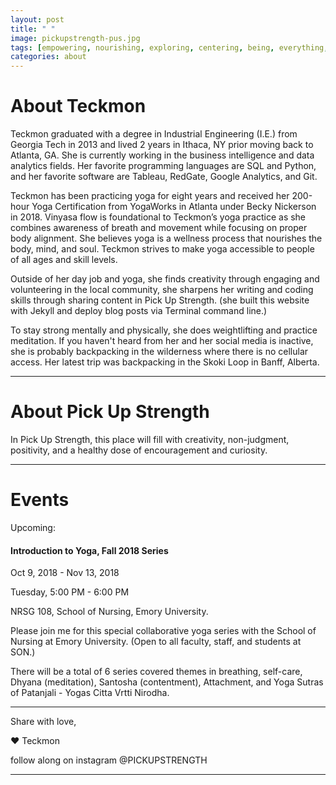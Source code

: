 ```yaml
---
layout: post
title: " "
image: pickupstrength-pus.jpg
tags: [empowering, nourishing, exploring, centering, being, everything, welcome, community, about, pickupstrength, curiousity]
categories: about
---
```


# About Teckmon

Teckmon graduated with a degree in Industrial Engineering (I.E.) from Georgia Tech in 2013 and lived 2 years in Ithaca, NY prior moving back to Atlanta, GA. She is currently working in the business intelligence and data analytics fields. Her favorite programming languages are SQL and Python, and her favorite software are Tableau, RedGate, Google Analytics, and Git.

Teckmon has been practicing yoga for eight years and received her 200-hour Yoga Certification from YogaWorks in Atlanta under Becky Nickerson in 2018. Vinyasa flow is foundational to Teckmon’s yoga practice as she combines awareness of breath and movement while focusing on proper body alignment. She believes yoga is a wellness process that nourishes the body, mind, and soul. Teckmon strives to make yoga accessible to people of all ages and skill levels.

Outside of her day job and yoga, she finds creativity through engaging and volunteering in the local community, she sharpens her writing and coding skills through sharing content in Pick Up Strength. (she built this website with Jekyll and deploy blog posts via Terminal command line.) 

To stay strong mentally and physically, she does weightlifting and practice meditation. If you haven't heard from her and her social media is inactive, she is probably backpacking in the wilderness where there is no cellular access. Her latest trip was backpacking in the Skoki Loop in Banff, Alberta.

***

# About Pick Up Strength

In Pick Up Strength, this place will fill with creativity, non-judgment, positivity, and a healthy dose of encouragement and curiosity. 

***

# Events

Upcoming:

#### Introduction to Yoga, Fall 2018 Series

Oct 9, 2018 - Nov 13, 2018

Tuesday, 5:00 PM - 6:00 PM

NRSG 108, School of Nursing, Emory University.

Please join me for this special collaborative yoga series with the School of Nursing at Emory University. (Open to all faculty, staff, and students at SON.)

There will be a total of 6 series covered themes in breathing, self-care, Dhyana (meditation), Santosha (contentment), Attachment, and Yoga Sutras of Patanjali - Yogas Citta Vrtti Nirodha.



***

Share with love,

❤ Teckmon

follow along on instagram @PICKUPSTRENGTH

***


<!---

As I am sitting here and trying to craft the best about page for Pick Up Strength to grab your attention, I don't have one. I don't have one yet. I am still figuring out, and I don't want to put a limit in it of what it will be becoming. However, I do know that I want to create a place for my audiences and myself to grow strong, to explore, to be curious, and to learn from a different perspective and be open-minded to try new things. I guess it is part of the process.

	"Curiosity and discipline create passion. If you wait for motivation, you will never get anything done. Be curious. Be receptive. ❤ Pick Up Strength"

I want to help people who have similar barriers and obstacles. Obstacles like in learning a new language, moving to a new place, getting through college, strength training, nutrition, cross-cultural relationship, stress management, get a stronger mind and body, etc. I hope that you will learn something new from me and to share with others. 

The one thing I am asking for my audiences is being receptive, curious to explore beyond your horizon, and take action. There is no limit unless you put a boundary at the end. 

Curiosity sparks questions. Curiosity creates action. Curiosity is inclusive. Curiosity is our non-judgment friend that always invite us and give us clues. I found my strength and confidence through curiosity about weightlifting. 


I want to share my stories from my perspective through my special lenses. The conflict interest of being a dual identity, the curious mind I always carry with me as a little girl, the strength and confidence I found through some boring and tedious paint strokes and lifting sets and reps, the nerdiness and creativity I develop when I start to code are all part of the features define the unique me.

I grew up with my grandparents in the countryside a couple of hours away from Kuala Lumpur in Malaysia. I am always curious about things and enjoy learning how things work from start to finish. I moved to the United States with my family at the end of 9th grade and it was a drastic change in my life and I had to redefine myself, my purpose of life in a new country. I was lost and struggled with life.

Coming to this new country without knowing the primary spoken language very well, I had trouble expressing my feeling, the curious mind that I had gotten fuzzy and lost. I had the fear of asking questions and thought that no one could understand me. I felt lost in translation.

Up until after graduating from college working on my first big girl job, I found my curiosity and resilience again. When looking back at the first English paper I wrote, when I first learned how to lift weights compared to today, I see improvement and changes. I believe that it does not matter what it is, if I can be consistent with learning and growing, I will be the person I wanted to become and continuously grow stronger into the best version of myself. 

I felt that there is a piece of me that I am always fear in pursuing and haunted me for life is to be seen, to be known, to be me due to my fear of expressing myself. In this place, I now stop all my hesitation, anxiety, and doubt and share my journey with you. Please join me to unleash your strength. 



I started weightlifting 
If I want to describe myself and for my audiences to get to know me better, it will be a hybrid of a hummingbird and a butterfly. 


It has the strength of butterfly, it evolves overtime. 

And then something happened...

The flight of the nature born of a hummingbird, moving from tree to tree, from flower to flower, from field to field, trying this, trying that, create complex life for themselve, and cross poninate the world. 
--->

